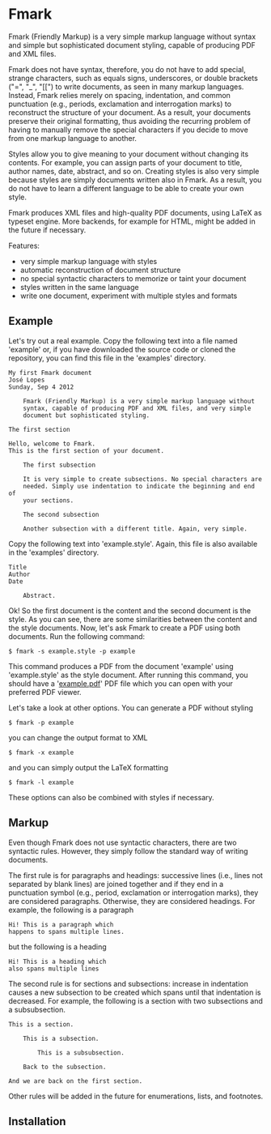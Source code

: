 Fmark
=====

Fmark (Friendly Markup) is a very simple markup language without
syntax and simple but sophisticated document styling, capable of
producing PDF and XML files.

Fmark does not have syntax, therefore, you do not have to add special,
strange characters, such as equals signs, underscores, or double
brackets ("=", "_", "[[") to write documents, as seen in many markup
languages.  Instead, Fmark relies merely on spacing, indentation, and
common punctuation (e.g., periods, exclamation and interrogation
marks) to reconstruct the structure of your document.  As a result,
your documents preserve their original formatting, thus avoiding the
recurring problem of having to manually remove the special characters
if you decide to move from one markup language to another.

Styles allow you to give meaning to your document without changing its
contents.  For example, you can assign parts of your document to
title, author names, date, abstract, and so on.  Creating styles is
also very simple because styles are simply documents written also in
Fmark.  As a result, you do not have to learn a different language to
be able to create your own style.

Fmark produces XML files and high-quality PDF documents, using LaTeX
as typeset engine.  More backends, for example for HTML, might be
added in the future if necessary.

Features:
- very simple markup language with styles
- automatic reconstruction of document structure
- no special syntactic characters to memorize or taint your document
- styles written in the same language
- write one document, experiment with multiple styles and formats

Example
-------

Let's try out a real example.  Copy the following text into a file
named 'example' or, if you have downloaded the source code or cloned
the repository, you can find this file in the 'examples' directory.

    My first Fmark document
    José Lopes
    Sunday, Sep 4 2012

        Fmark (Friendly Markup) is a very simple markup language without
        syntax, capable of producing PDF and XML files, and very simple
        document but sophisticated styling.

    The first section

    Hello, welcome to Fmark.
    This is the first section of your document.

        The first subsection

        It is very simple to create subsections. No special characters are
        needed. Simply use indentation to indicate the beginning and end of
        your sections.

        The second subsection

        Another subsection with a different title. Again, very simple.

Copy the following text into 'example.style'.  Again, this file is
also available in the 'examples' directory.

    Title
    Author
    Date

        Abstract.

Ok! So the first document is the content and the second document is
the style.  As you can see, there are some similarities between the
content and the style documents.  Now, let's ask Fmark to create a PDF
using both documents.  Run the following command:

    $ fmark -s example.style -p example

This command produces a PDF from the document 'example' using
'example.style' as the style document.  After running this command,
you should have a
'[example.pdf](http://github.com/jabolopes/fmark/blob/master/examples/example.pdf?raw=true)'
PDF file which you can open with your preferred PDF viewer.

Let's take a look at other options.  You can generate a PDF without
styling

    $ fmark -p example

you can change the output format to XML

    $ fmark -x example

and you can simply output the LaTeX formatting

    $ fmark -l example

These options can also be combined with styles if necessary.

Markup
------

Even though Fmark does not use syntactic characters, there are two
syntactic rules.  However, they simply follow the standard way of
writing documents.

The first rule is for paragraphs and headings: successive lines (i.e.,
lines not separated by blank lines) are joined together and if they
end in a punctuation symbol (e.g., period, exclamation or
interrogation marks), they are considered paragraphs.  Otherwise, they
are considered headings.  For example, the following is a paragraph

    Hi! This is a paragraph which
    happens to spans multiple lines.

but the following is a heading

    Hi! This is a heading which
    also spans multiple lines

The second rule is for sections and subsections: increase in
indentation causes a new subsection to be created which spans until
that indentation is decreased.  For example, the following is a
section with two subsections and a subsubsection.

    This is a section.

        This is a subsection.

            This is a subsubsection.

        Back to the subsection.

    And we are back on the first section.

Other rules will be added in the future for enumerations, lists, and
footnotes.

Installation
------------


